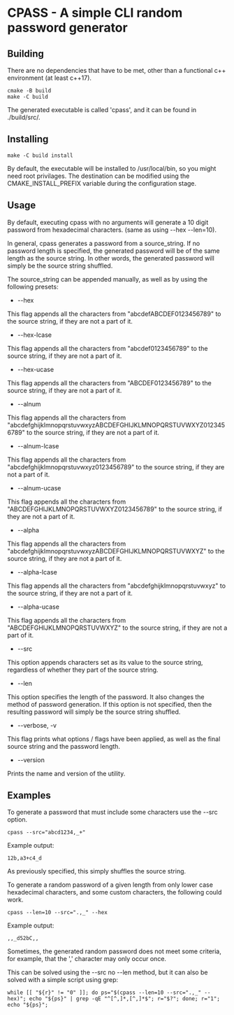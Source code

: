 # CPASS - A simple CLI random password generator

## Building

There are no dependencies that have to be met,
other than a functional c++ environment (at least c++17).

```console
cmake -B build
make -C build
```

The generated executable is called 'cpass',
and it can be found in ./build/src/.

## Installing

```console
make -C build install
```

By default, the executable will be installed to /usr/local/bin,
so you might need root privilages.
The destination can be modified using the CMAKE\_INSTALL\_PREFIX variable
during the configuration stage.

## Usage

By default, executing cpass with no arguments will
generate a 10 digit password from hexadecimal characters.
(same as using \-\-hex \-\-len=10).

In general, cpass generates a password from a source\_string.
If no password length is specified, the generated password
will be of the same length as the source string.
In other words, the generated password
will simply be the source string shuffled.

The source\_string can be appended manually, as well as by using
the following presets:

- \-\-hex

This flag appends all the characters from "abcdefABCDEF0123456789"
to the source string, if they are not a part of it.

- \-\-hex\-lcase

This flag appends all the characters from "abcdef0123456789"
to the source string, if they are not a part of it.

- \-\-hex\-ucase

This flag appends all the characters from "ABCDEF0123456789"
to the source string, if they are not a part of it.

- \-\-alnum

This flag appends all the characters from
"abcdefghijklmnopqrstuvwxyzABCDEFGHIJKLMNOPQRSTUVWXYZ0123456789"
to the source string, if they are not a part of it.

- \-\-alnum\-lcase

This flag appends all the characters from
"abcdefghijklmnopqrstuvwxyz0123456789"
to the source string, if they are not a part of it.

- \-\-alnum\-ucase

This flag appends all the characters from
"ABCDEFGHIJKLMNOPQRSTUVWXYZ0123456789"
to the source string, if they are not a part of it.

- \-\-alpha

This flag appends all the characters from
"abcdefghijklmnopqrstuvwxyzABCDEFGHIJKLMNOPQRSTUVWXYZ"
to the source string, if they are not a part of it.

- \-\-alpha\-lcase

This flag appends all the characters from
"abcdefghijklmnopqrstuvwxyz"
to the source string, if they are not a part of it.

- \-\-alpha\-ucase

This flag appends all the characters from
"ABCDEFGHIJKLMNOPQRSTUVWXYZ"
to the source string, if they are not a part of it.

- \-\-src

This option appends characters set as its value to the source string,
regardless of whether they part of the source string.

- \-\-len

This option specifies the length of the password.
It also changes the method of password generation.
If this option is not specified, then the resulting password
will simply be the source string shuffled.

- \-\-verbose, \-v

This flag prints what options / flags have been applied,
as well as the final source string and the password length.

- \-\-version

Prints the name and version of the utility.

## Examples

To generate a password that must include some characters use the \-\-src
option.

```console
cpass --src="abcd1234,_+"
```

Example output:

```console
12b,a3+c4_d
```

As previously specified, this simply shuffles the source string.

To generate a random password of a given length from only lower case
hexadecimal characters, and some custom characters, the following could work.

```console
cpass --len=10 --src=".,_" --hex
```

Example output:

```console
,,_d52bC,,
```

Sometimes, the generated random password does not meet some criteria,
for example, that the ',' character may only occur once.

This can be solved using the \-\-src no \-\-len method, but it can also be
solved with a simple script using grep:

```console
while [[ "${r}" != "0" ]]; do ps="$(cpass --len=10 --src=".,_" --hex)"; echo "${ps}" | grep -qE "^[^,]*,[^,]*$"; r="$?"; done; r="1"; echo "${ps}";
```
